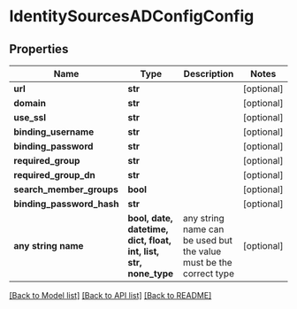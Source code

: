 # IdentitySourcesADConfigConfig


## Properties
Name | Type | Description | Notes
------------ | ------------- | ------------- | -------------
**url** | **str** |  | [optional] 
**domain** | **str** |  | [optional] 
**use_ssl** | **str** |  | [optional] 
**binding_username** | **str** |  | [optional] 
**binding_password** | **str** |  | [optional] 
**required_group** | **str** |  | [optional] 
**required_group_dn** | **str** |  | [optional] 
**search_member_groups** | **bool** |  | [optional] 
**binding_password_hash** | **str** |  | [optional] 
**any string name** | **bool, date, datetime, dict, float, int, list, str, none_type** | any string name can be used but the value must be the correct type | [optional]

[[Back to Model list]](../README.md#documentation-for-models) [[Back to API list]](../README.md#documentation-for-api-endpoints) [[Back to README]](../README.md)


